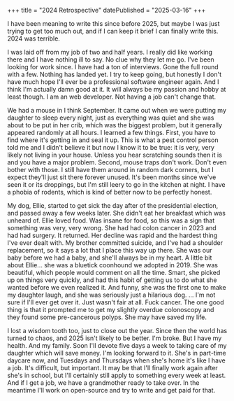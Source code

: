 +++
title = "2024 Retrospective"
datePublished = "2025-03-16"
+++

I have been meaning to write this since before 2025, but maybe I was just trying to get too much out, and if I can keep it brief I can finally write this. 2024 was terrible.

I was laid off from my job of two and half years. I really did like working there and I have nothing ill to say. No clue why they let me go. I've been looking for work since. I have had a ton of interviews. Gone the full round with a few. Nothing has landed yet. I try to keep going, but honestly I don't have much hope I'll ever be a professional software engineer again. And I think I'm actually damn good at it. It will always be my passion and hobby at least though. I am an web developer. Not having a job can't change that.

We had a mouse in I think September. It came out when we were putting my daughter to sleep every night, just as everything was quiet and she was about to be put in her crib, which was the biggest problem, but it generally appeared randomly at all hours. I learned a few things. First, you have to find where it's getting in and seal it up. This is what a pest control person told me and I didn't believe it but now I know it to be true: it is very, very likely not living in your house. Unless you hear scratching sounds then it is and you have a major problem. Second, mouse traps don't work. Don't even bother with those. I still have them around in random dark corners, but I expect they'll just sit there forever unused. It's been months since we've seen it or its droppings, but I'm still leery to go in the kitchen at night. I have a phobia of rodents, which is kind of better now to be perfectly honest.

My dog, Ellie, started to get sick the day after of the presidential election, and passed away a few weeks later. She didn't eat her breakfast which was unheard of. Ellie loved food. Was insane for food, so this was a sign that something was very, very wrong. She had had colon cancer in 2023 and had had surgery. It returned. Her decline was rapid and the hardest thing I've ever dealt with. My brother committed suicide, and I've had a shoulder replacement, so it says a lot that I place this way up there. She was our baby before we had a baby, and she'll always be in my heart. A little bit about Ellie... she was a bluetick coonhound we adopted in 2019. She was beautiful, which people would comment on all the time. Smart, she picked up on things very quickly, and had this habit of getting us to do what she wanted before we even realized it. And funny, she was the first one to make my daughter laugh, and she was seriously just a hilarious dog. ... I'm not sure if I'll ever get over it. Just wasn't fair at all. Fuck cancer. The one good thing is that it prompted me to get my slightly overdue colonoscopy and they found some pre-cancerous polyps. She may have saved my life.

I lost a wisdom tooth too, just to close out the year. Since then the world has turned to chaos, and 2025 isn't likely to be better. I'm broke. But I have my health. And my family. Soon I'll devote five days a week to taking care of my daughter which will save money. I'm looking forward to it. She's in part-time daycare now, and Tuesdays and Thursdays when she's home it's like I have a job. It's difficult, but important. It may be that I'll finally work again after she's in school, but I'll certainly still apply to something every week at least. And if I get a job, we have a grandmother ready to take over. In the meantime I'll work on open-source and try to write and get paid for that.
